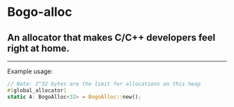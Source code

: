 # Bogo-alloc
## An allocator that makes C/C++ developers feel right at home.


---

Example usage:
```rust
// Note: 2^32 bytes are the limit for allocations on this heap
#[global_allocator]
static A: BogoAlloc<32> = BogoAlloc::new();
```